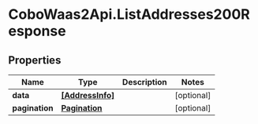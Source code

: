 # CoboWaas2Api.ListAddresses200Response

## Properties

Name | Type | Description | Notes
------------ | ------------- | ------------- | -------------
**data** | [**[AddressInfo]**](AddressInfo.md) |  | [optional] 
**pagination** | [**Pagination**](Pagination.md) |  | [optional] 


